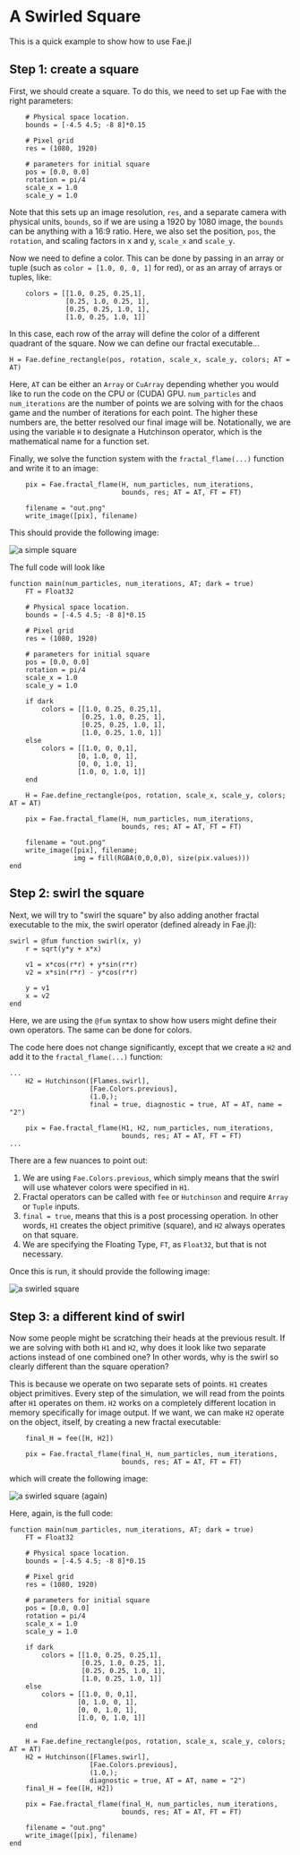 # A Swirled Square

This is a quick example to show how to use Fae.jl

## Step 1: create a square

First, we should create a square.
To do this, we need to set up Fae with the right parameters:

```
    # Physical space location. 
    bounds = [-4.5 4.5; -8 8]*0.15

    # Pixel grid
    res = (1080, 1920)

    # parameters for initial square
    pos = [0.0, 0.0]
    rotation = pi/4
    scale_x = 1.0
    scale_y = 1.0
```

Note that this sets up an image resolution, `res`, and a separate camera with physical units, `bounds`, so if we are using a 1920 by 1080 image, the `bounds` can be anything with a 16:9 ratio.
Here, we also set the position, `pos`, the `rotation`, and scaling factors in x and y, `scale_x` and `scale_y`.

Now we need to define a color.
This can be done by passing in an array or tuple (such as `color = [1.0, 0, 0, 1]` for red), or as an array of arrays or tuples, like:

```
    colors = [[1.0, 0.25, 0.25,1],
              [0.25, 1.0, 0.25, 1],
              [0.25, 0.25, 1.0, 1],
              [1.0, 0.25, 1.0, 1]]

```

In this case, each row of the array will define the color of a different quadrant of the square.
Now we can define our fractal executable...

```
H = Fae.define_rectangle(pos, rotation, scale_x, scale_y, colors; AT = AT)
```

Here, `AT` can be either an `Array` or `CuArray` depending whether you would like to run the code on the CPU or (CUDA) GPU.
`num_particles` and `num_iterations` are the number of points we are solving with for the chaos game and the number of iterations for each point.
The higher these numbers are, the better resolved our final image will be.
Notationally, we are using the variable `H` to designate a Hutchinson operator, which is the mathematical name for a function set.

Finally, we solve the function system with the `fractal_flame(...)` function and write it to an image:

```
    pix = Fae.fractal_flame(H, num_particles, num_iterations,
                            bounds, res; AT = AT, FT = FT)

    filename = "out.png"
    write_image([pix], filename)

```

This should provide the following image:

![a simple square](res/swirled_square_1.png)

The full code will look like 

```
function main(num_particles, num_iterations, AT; dark = true)
    FT = Float32

    # Physical space location. 
    bounds = [-4.5 4.5; -8 8]*0.15

    # Pixel grid
    res = (1080, 1920)

    # parameters for initial square
    pos = [0.0, 0.0]
    rotation = pi/4
    scale_x = 1.0
    scale_y = 1.0

    if dark
        colors = [[1.0, 0.25, 0.25,1],
                  [0.25, 1.0, 0.25, 1],
                  [0.25, 0.25, 1.0, 1],
                  [1.0, 0.25, 1.0, 1]]
    else
        colors = [[1.0, 0, 0,1],
                 [0, 1.0, 0, 1],
                 [0, 0, 1.0, 1],
                 [1.0, 0, 1.0, 1]]
    end

    H = Fae.define_rectangle(pos, rotation, scale_x, scale_y, colors; AT = AT)

    pix = Fae.fractal_flame(H, num_particles, num_iterations,
                            bounds, res; AT = AT, FT = FT)

    filename = "out.png"
    write_image([pix], filename;
                img = fill(RGBA(0,0,0,0), size(pix.values)))
end

```

## Step 2: swirl the square

Next, we will try to "swirl the square" by also adding another fractal executable to the mix, the swirl operator (defined already in Fae.jl):

```
swirl = @fum function swirl(x, y)
    r = sqrt(y*y + x*x)

    v1 = x*cos(r*r) + y*sin(r*r)
    v2 = x*sin(r*r) - y*cos(r*r)

    y = v1
    x = v2
end
```

Here, we are using the `@fum` syntax to show how users might define their own operators.
The same can be done for colors.

The code here does not change significantly, except that we create a `H2` and add it to the `fractal_flame(...)` function:

```
...
    H2 = Hutchinson([Flames.swirl],
                    [Fae.Colors.previous],
                    (1.0,);
                    final = true, diagnostic = true, AT = AT, name = "2")

    pix = Fae.fractal_flame(H1, H2, num_particles, num_iterations,
                            bounds, res; AT = AT, FT = FT)
...
```

There are a few nuances to point out:

1. We are using `Fae.Colors.previous`, which simply means that the swirl will use whatever colors were specified in `H1`.
2. Fractal operators can be called with `fee` or `Hutchinson` and require `Array` or `Tuple` inputs.
3. `final = true`, means that this is a post processing operation. In other words, `H1` creates the object primitive (square), and `H2` always operates on that square.
4. We are specifying the Floating Type, `FT`, as `Float32`, but that is not necessary.

Once this is run, it should provide the following image:

![a swirled square](res/swirled_square_2.png)

## Step 3: a different kind of swirl

Now some people might be scratching their heads at the previous result.
If we are solving with both `H1` and `H2`, why does it look like two separate actions instead of one combined one?
In other words, why is the swirl so clearly different than the square operation?

This is because we operate on two separate sets of points.
`H1` creates object primitives. Every step of the simulation, we will read from the points after `H1` operates on them.
`H2` works on a completely different location in memory specifically for image output.
If we want, we can make `H2` operate on the object, itself, by creating a new fractal executable:

```
    final_H = fee([H, H2])

    pix = Fae.fractal_flame(final_H, num_particles, num_iterations,
                            bounds, res; AT = AT, FT = FT)
```

which will create the following image:

![a swirled square (again)](res/swirled_square_3.png)

Here, again, is the full code:

```
function main(num_particles, num_iterations, AT; dark = true)
    FT = Float32

    # Physical space location. 
    bounds = [-4.5 4.5; -8 8]*0.15

    # Pixel grid
    res = (1080, 1920)

    # parameters for initial square
    pos = [0.0, 0.0]
    rotation = pi/4
    scale_x = 1.0
    scale_y = 1.0

    if dark
        colors = [[1.0, 0.25, 0.25,1],
                  [0.25, 1.0, 0.25, 1],
                  [0.25, 0.25, 1.0, 1],
                  [1.0, 0.25, 1.0, 1]]
    else
        colors = [[1.0, 0, 0,1],
                 [0, 1.0, 0, 1],
                 [0, 0, 1.0, 1],
                 [1.0, 0, 1.0, 1]]
    end

    H = Fae.define_rectangle(pos, rotation, scale_x, scale_y, colors; AT = AT)
    H2 = Hutchinson([Flames.swirl],
                    [Fae.Colors.previous],
                    (1.0,);
                    diagnostic = true, AT = AT, name = "2")
    final_H = fee([H, H2])

    pix = Fae.fractal_flame(final_H, num_particles, num_iterations,
                            bounds, res; AT = AT, FT = FT)

    filename = "out.png"
    write_image([pix], filename)
end

```
